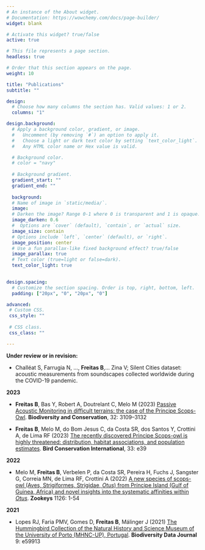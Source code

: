 ```yaml
---
# An instance of the About widget.
# Documentation: https://wowchemy.com/docs/page-builder/
widget: blank

# Activate this widget? true/false
active: true

# This file represents a page section.
headless: true

# Order that this section appears on the page.
weight: 10

title: "Publications"
subtitle: ""

design:
  # Choose how many columns the section has. Valid values: 1 or 2.
  columns: "1"

design.background:
  # Apply a background color, gradient, or image.
  #   Uncomment (by removing `#`) an option to apply it.
  #   Choose a light or dark text color by setting `text_color_light`.
  #   Any HTML color name or Hex value is valid.

  # Background color.
  # color = "navy"
  
  # Background gradient.
  gradient_start: ""
  gradient_end: ""
  
  background:
  # Name of image in `static/media/`.
  image:
  # Darken the image? Range 0-1 where 0 is transparent and 1 is opaque.
  image_darken: 0.6
  #  Options are `cover` (default), `contain`, or `actual` size.
  image_size: contain
  # Options include `left`, `center` (default), or `right`.
  image_position: center
  # Use a fun parallax-like fixed background effect? true/false
  image_parallax: true
  # Text color (true=light or false=dark).
  text_color_light: true
  

design.spacing:
  # Customize the section spacing. Order is top, right, bottom, left.
  padding: ["20px", "0", "20px", "0"]

advanced:
 # Custom CSS. 
 css_style: ""
 
 # CSS class.
 css_class: ""

---
```

**Under review or in revision:**
- Challéat S, Farrugia N, ..., **Freitas B**,... Zina V; Silent Cities dataset: acoustic measurements from soundscapes collected worldwide during the COVID-19 pandemic.


**2023**
- **Freitas B**, Bas Y, Robert A, Doutrelant C, Melo M (2023) [Passive Acoustic Monitoring in difficult terrains: the case of the Principe Scops-Owl](https://doi.org/10.1007/s10531-023-02642-7). **Biodiversity and Conservation**, 32: 3109–3132 

- **Freitas B**, Melo M, do Bom Jesus C, da Costa SR, dos Santos Y, Crottini A, de Lima RF (2023) [The recently discovered Principe Scops-owl is highly threatened: distribution, habitat associations, and population estimates](https://doi.org/10.1017/S0959270922000429). **Bird Conservation International**, 33: e39 


**2022**
- Melo M, **Freitas B**, Verbelen P, da Costa SR, Pereira H, Fuchs J, Sangster G, Correia MN, de Lima RF, Crottini A (2022) [A new species of scops-owl (Aves, Strigiformes, Strigidae, <i>Otus</i>) from Príncipe Island (Gulf of Guinea, Africa) and novel insights into the systematic affinities within <i>Otus</i>](https://doi.org/10.3897/zookeys.1126.87635). **Zookeys** 1126: 1-54


**2021**
- Lopes RJ, Faria PMV, Gomes D, **Freitas B**, Málinger J (2021) [The Hummingbird Collection of the Natural History and Science Museum of the University of Porto (MHNC-UP), Portugal](https://doi.org/10.3897/BDJ.9.e59913). **Biodiversity Data Journal** 9: e59913